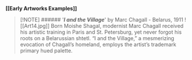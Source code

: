 **[[Early Artworks Examples]]**

>[!NOTE] ###### '***I and the Village***' by Marc Chagall
> \- Belarus, 1911
> ![[Art14.jpg]]
> Born Moishe Shagal, modernist Marc Chagall received his artistic training in Paris and St. Petersburg, yet never forgot his roots on a Belarussian shtetl. “I and the Village,” a mesmerizing evocation of Chagall’s homeland, employs the artist’s trademark primary hued palette.